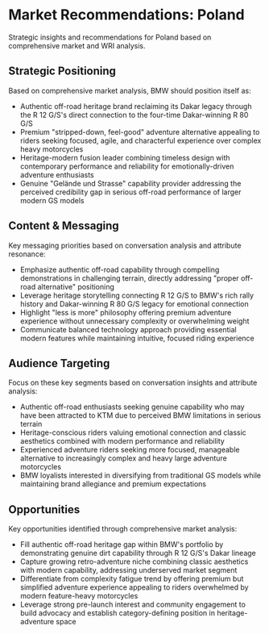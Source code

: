 # Market Recommendations: Poland

Strategic insights and recommendations for Poland based on comprehensive market and WRI analysis.

## Strategic Positioning
Based on comprehensive market analysis, BMW should position itself as:
- Authentic off-road heritage brand reclaiming its Dakar legacy through the R 12 G/S's direct connection to the four-time Dakar-winning R 80 G/S
- Premium "stripped-down, feel-good" adventure alternative appealing to riders seeking focused, agile, and characterful experience over complex heavy motorcycles
- Heritage-modern fusion leader combining timeless design with contemporary performance and reliability for emotionally-driven adventure enthusiasts
- Genuine "Gelände und Strasse" capability provider addressing the perceived credibility gap in serious off-road performance of larger modern GS models

## Content & Messaging
Key messaging priorities based on conversation analysis and attribute resonance:
- Emphasize authentic off-road capability through compelling demonstrations in challenging terrain, directly addressing "proper off-road alternative" positioning
- Leverage heritage storytelling connecting R 12 G/S to BMW's rich rally history and Dakar-winning R 80 G/S legacy for emotional connection
- Highlight "less is more" philosophy offering premium adventure experience without unnecessary complexity or overwhelming weight
- Communicate balanced technology approach providing essential modern features while maintaining intuitive, focused riding experience

## Audience Targeting
Focus on these key segments based on conversation insights and attribute analysis:
- Authentic off-road enthusiasts seeking genuine capability who may have been attracted to KTM due to perceived BMW limitations in serious terrain
- Heritage-conscious riders valuing emotional connection and classic aesthetics combined with modern performance and reliability
- Experienced adventure riders seeking more focused, manageable alternative to increasingly complex and heavy large adventure motorcycles
- BMW loyalists interested in diversifying from traditional GS models while maintaining brand allegiance and premium expectations

## Opportunities
Key opportunities identified through comprehensive market analysis:
- Fill authentic off-road heritage gap within BMW's portfolio by demonstrating genuine dirt capability through R 12 G/S's Dakar lineage
- Capture growing retro-adventure niche combining classic aesthetics with modern capability, addressing underserved market segment
- Differentiate from complexity fatigue trend by offering premium but simplified adventure experience appealing to riders overwhelmed by modern feature-heavy motorcycles
- Leverage strong pre-launch interest and community engagement to build advocacy and establish category-defining position in heritage-adventure space